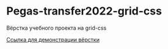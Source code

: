 # Pegas-transfer2022-grid-css

 Вёрстка учебного проекта на grid-css

[Ссылка для демонстрации вёрстки](https://yurkaronin.github.io/Gegas-transfer2022-grid-css/)
